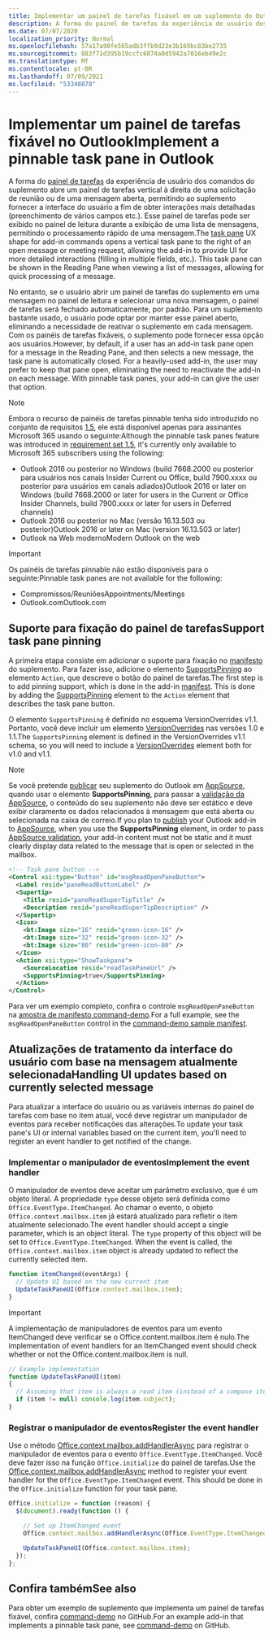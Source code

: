 ```yaml
---
title: Implementar um painel de tarefas fixável em um suplemento do Outlook
description: A forma do painel de tarefas da experiência de usuário dos comandos do suplemento abre um painel de tarefas vertical à direita de uma solicitação de reunião ou de uma mensagem aberta, permitindo ao suplemento fornecer à interface do usuário interações mais detalhadas.
ms.date: 07/07/2020
localization_priority: Normal
ms.openlocfilehash: 57a17a90fe565adb3ffb9d23e3b169bc83be2735
ms.sourcegitcommit: 883f71d395b19ccfc6874a0d5942a7016eb49e2c
ms.translationtype: MT
ms.contentlocale: pt-BR
ms.lasthandoff: 07/09/2021
ms.locfileid: "53348878"
---
```

# <a name="implement-a-pinnable-task-pane-in-outlook"></a><span data-ttu-id="eeab4-103">Implementar um painel de tarefas fixável no Outlook</span><span class="sxs-lookup"><span data-stu-id="eeab4-103">Implement a pinnable task pane in Outlook</span></span>

<span data-ttu-id="eeab4-p101">A forma do [painel de tarefas](add-in-commands-for-outlook.md#launching-a-task-pane) da experiência de usuário dos comandos do suplemento abre um painel de tarefas vertical à direita de uma solicitação de reunião ou de uma mensagem aberta, permitindo ao suplemento fornecer a interface do usuário a fim de obter interações mais detalhadas (preenchimento de vários campos etc.). Esse painel de tarefas pode ser exibido no painel de leitura durante a exibição de uma lista de mensagens, permitindo o processamento rápido de uma mensagem.</span><span class="sxs-lookup"><span data-stu-id="eeab4-p101">The [task pane](add-in-commands-for-outlook.md#launching-a-task-pane) UX shape for add-in commands opens a vertical task pane to the right of an open message or meeting request, allowing the add-in to provide UI for more detailed interactions (filling in multiple fields, etc.). This task pane can be shown in the Reading Pane when viewing a list of messages, allowing for quick processing of a message.</span></span>

<span data-ttu-id="eeab4-p102">No entanto, se o usuário abrir um painel de tarefas do suplemento em uma mensagem no painel de leitura e selecionar uma nova mensagem, o painel de tarefas será fechado automaticamente, por padrão. Para um suplemento bastante usado, o usuário pode optar por manter esse painel aberto, eliminando a necessidade de reativar o suplemento em cada mensagem. Com os painéis de tarefas fixáveis, o suplemento pode fornecer essa opção aos usuários.</span><span class="sxs-lookup"><span data-stu-id="eeab4-p102">However, by default, if a user has an add-in task pane open for a message in the Reading Pane, and then selects a new message, the task pane is automatically closed. For a heavily-used add-in, the user may prefer to keep that pane open, eliminating the need to reactivate the add-in on each message. With pinnable task panes, your add-in can give the user that option.</span></span>

> [!NOTE]
> <span data-ttu-id="eeab4-109">Embora o recurso de painéis de tarefas pinnable tenha sido introduzido no conjunto de requisitos [1.5](../reference/objectmodel/requirement-set-1.5/outlook-requirement-set-1.5.md), ele está disponível apenas para assinantes Microsoft 365 usando o seguinte:</span><span class="sxs-lookup"><span data-stu-id="eeab4-109">Although the pinnable task panes feature was introduced in [requirement set 1.5](../reference/objectmodel/requirement-set-1.5/outlook-requirement-set-1.5.md), it's currently only available to Microsoft 365 subscribers using the following:</span></span>
>
> - <span data-ttu-id="eeab4-110">Outlook 2016 ou posterior no Windows (build 7668.2000 ou posterior para usuários nos canais Insider Current ou Office, build 7900.xxxx ou posterior para usuários em canais adiados)</span><span class="sxs-lookup"><span data-stu-id="eeab4-110">Outlook 2016 or later on Windows (build 7668.2000 or later for users in the Current or Office Insider Channels, build 7900.xxxx or later for users in Deferred channels)</span></span>
> - <span data-ttu-id="eeab4-111">Outlook 2016 ou posterior no Mac (versão 16.13.503 ou posterior)</span><span class="sxs-lookup"><span data-stu-id="eeab4-111">Outlook 2016 or later on Mac (version 16.13.503 or later)</span></span>
> - <span data-ttu-id="eeab4-112">Outlook na Web moderno</span><span class="sxs-lookup"><span data-stu-id="eeab4-112">Modern Outlook on the web</span></span>

> [!IMPORTANT]
> <span data-ttu-id="eeab4-113">Os painéis de tarefas pinnable não estão disponíveis para o seguinte:</span><span class="sxs-lookup"><span data-stu-id="eeab4-113">Pinnable task panes are not available for the following:</span></span>
>
> - <span data-ttu-id="eeab4-114">Compromissos/Reuniões</span><span class="sxs-lookup"><span data-stu-id="eeab4-114">Appointments/Meetings</span></span>
> - <span data-ttu-id="eeab4-115">Outlook.com</span><span class="sxs-lookup"><span data-stu-id="eeab4-115">Outlook.com</span></span>

## <a name="support-task-pane-pinning"></a><span data-ttu-id="eeab4-116">Suporte para fixação do painel de tarefas</span><span class="sxs-lookup"><span data-stu-id="eeab4-116">Support task pane pinning</span></span>

<span data-ttu-id="eeab4-p103">A primeira etapa consiste em adicionar o suporte para fixação no [manifesto](manifests.md) do suplemento. Para fazer isso, adicione o elemento [SupportsPinning](../reference/manifest/action.md#supportspinning) ao elemento `Action`, que descreve o botão do painel de tarefas.</span><span class="sxs-lookup"><span data-stu-id="eeab4-p103">The first step is to add pinning support, which is done in the add-in [manifest](manifests.md). This is done by adding the [SupportsPinning](../reference/manifest/action.md#supportspinning) element to the `Action` element that describes the task pane button.</span></span>

<span data-ttu-id="eeab4-119">O elemento `SupportsPinning` é definido no esquema VersionOverrides v1.1. Portanto, você deve incluir um elemento [VersionOverrides](../reference/manifest/versionoverrides.md) nas versões 1.0 e 1.1.</span><span class="sxs-lookup"><span data-stu-id="eeab4-119">The `SupportsPinning` element is defined in the VersionOverrides v1.1 schema, so you will need to include a [VersionOverrides](../reference/manifest/versionoverrides.md) element both for v1.0 and v1.1.</span></span>

> [!NOTE]
> <span data-ttu-id="eeab4-120">Se você pretende [publicar](../publish/publish.md) seu suplemento do Outlook em [AppSource](https://appsource.microsoft.com), quando usar o elemento **SupportsPinning**, para passar a [validação da AppSource](/legal/marketplace/certification-policies), o conteúdo do seu suplemento não deve ser estático e deve exibir claramente os dados relacionados à mensagem que está aberta ou selecionada na caixa de correio.</span><span class="sxs-lookup"><span data-stu-id="eeab4-120">If you plan to [publish](../publish/publish.md) your Outlook add-in to [AppSource](https://appsource.microsoft.com), when you use the **SupportsPinning** element, in order to pass [AppSource validation](/legal/marketplace/certification-policies), your add-in content must not be static and it must clearly display data related to the message that is open or selected in the mailbox.</span></span>

```xml
<!-- Task pane button -->
<Control xsi:type="Button" id="msgReadOpenPaneButton">
  <Label resid="paneReadButtonLabel" />
  <Supertip>
    <Title resid="paneReadSuperTipTitle" />
    <Description resid="paneReadSuperTipDescription" />
  </Supertip>
  <Icon>
    <bt:Image size="16" resid="green-icon-16" />
    <bt:Image size="32" resid="green-icon-32" />
    <bt:Image size="80" resid="green-icon-80" />
  </Icon>
  <Action xsi:type="ShowTaskpane">
    <SourceLocation resid="readTaskPaneUrl" />
    <SupportsPinning>true</SupportsPinning>
  </Action>
</Control>
```

<span data-ttu-id="eeab4-121">Para ver um exemplo completo, confira o controle `msgReadOpenPaneButton` na [amostra de manifesto command-demo](https://github.com/OfficeDev/outlook-add-in-command-demo/blob/master/command-demo-manifest.xml).</span><span class="sxs-lookup"><span data-stu-id="eeab4-121">For a full example, see the `msgReadOpenPaneButton` control in the [command-demo sample manifest](https://github.com/OfficeDev/outlook-add-in-command-demo/blob/master/command-demo-manifest.xml).</span></span>

## <a name="handling-ui-updates-based-on-currently-selected-message"></a><span data-ttu-id="eeab4-122">Atualizações de tratamento da interface do usuário com base na mensagem atualmente selecionada</span><span class="sxs-lookup"><span data-stu-id="eeab4-122">Handling UI updates based on currently selected message</span></span>

<span data-ttu-id="eeab4-123">Para atualizar a interface do usuário ou as variáveis internas do painel de tarefas com base no item atual, você deve registrar um manipulador de eventos para receber notificações das alterações.</span><span class="sxs-lookup"><span data-stu-id="eeab4-123">To update your task pane's UI or internal variables based on the current item, you'll need to register an event handler to get notified of the change.</span></span>

### <a name="implement-the-event-handler"></a><span data-ttu-id="eeab4-124">Implementar o manipulador de eventos</span><span class="sxs-lookup"><span data-stu-id="eeab4-124">Implement the event handler</span></span>

<span data-ttu-id="eeab4-p104">O manipulador de eventos deve aceitar um parâmetro exclusivo, que é um objeto literal. A propriedade `type` desse objeto será definida como `Office.EventType.ItemChanged`. Ao chamar o evento, o objeto `Office.context.mailbox.item` já estará atualizado para refletir o item atualmente selecionado.</span><span class="sxs-lookup"><span data-stu-id="eeab4-p104">The event handler should accept a single parameter, which is an object literal. The `type` property of this object will be set to `Office.EventType.ItemChanged`. When the event is called, the `Office.context.mailbox.item` object is already updated to reflect the currently selected item.</span></span>

```js
function itemChanged(eventArgs) {
  // Update UI based on the new current item
  UpdateTaskPaneUI(Office.context.mailbox.item);
}
```

> [!IMPORTANT]
> <span data-ttu-id="eeab4-128">A implementação de manipuladores de eventos para um evento ItemChanged deve verificar se o Office.content.mailbox.item é nulo.</span><span class="sxs-lookup"><span data-stu-id="eeab4-128">The implementation of event handlers for an ItemChanged event should check whether or not the Office.content.mailbox.item is null.</span></span>
>
> ```js
> // Example implementation
> function UpdateTaskPaneUI(item)
> {
>   // Assuming that item is always a read item (instead of a compose item).
>   if (item != null) console.log(item.subject);
> }
> ```

### <a name="register-the-event-handler"></a><span data-ttu-id="eeab4-129">Registrar o manipulador de eventos</span><span class="sxs-lookup"><span data-stu-id="eeab4-129">Register the event handler</span></span>

<span data-ttu-id="eeab4-p105">Use o método [Office.context.mailbox.addHandlerAsync](../reference/objectmodel/preview-requirement-set/office.context.mailbox.md#methods) para registrar o manipulador de eventos para o evento `Office.EventType.ItemChanged`. Você deve fazer isso na função `Office.initialize` do painel de tarefas.</span><span class="sxs-lookup"><span data-stu-id="eeab4-p105">Use the [Office.context.mailbox.addHandlerAsync](../reference/objectmodel/preview-requirement-set/office.context.mailbox.md#methods) method to register your event handler for the `Office.EventType.ItemChanged` event. This should be done in the `Office.initialize` function for your task pane.</span></span>

```js
Office.initialize = function (reason) {
  $(document).ready(function () {

    // Set up ItemChanged event
    Office.context.mailbox.addHandlerAsync(Office.EventType.ItemChanged, itemChanged);

    UpdateTaskPaneUI(Office.context.mailbox.item);
  });
};
```

## <a name="see-also"></a><span data-ttu-id="eeab4-132">Confira também</span><span class="sxs-lookup"><span data-stu-id="eeab4-132">See also</span></span>

<span data-ttu-id="eeab4-133">Para obter um exemplo de suplemento que implementa um painel de tarefas fixável, confira [command-demo](https://github.com/OfficeDev/outlook-add-in-command-demo) no GitHub.</span><span class="sxs-lookup"><span data-stu-id="eeab4-133">For an example add-in that implements a pinnable task pane, see [command-demo](https://github.com/OfficeDev/outlook-add-in-command-demo) on GitHub.</span></span>
